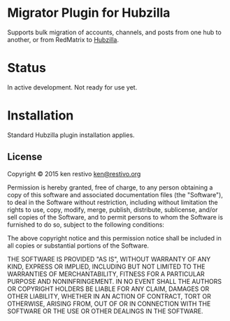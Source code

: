 # Migrator Plugin for Hubzilla

Supports bulk migration of accounts, channels, and posts from one hub to another, or from RedMatrix to [Hubzilla](https://github.com/redmatrix/hubzilla).

# Status

In active development. Not ready for use yet.


# Installation

Standard Hubzilla plugin installation applies.


## License

Copyright © 2015 ken restivo <ken@restivo.org>

Permission is hereby granted, free of charge, to any person obtaining a copy
of this software and associated documentation files (the "Software"), to deal
in the Software without restriction, including without limitation the rights
to use, copy, modify, merge, publish, distribute, sublicense, and/or sell
copies of the Software, and to permit persons to whom the Software is
furnished to do so, subject to the following conditions:

The above copyright notice and this permission notice shall be included in
all copies or substantial portions of the Software.

THE SOFTWARE IS PROVIDED "AS IS", WITHOUT WARRANTY OF ANY KIND, EXPRESS OR
IMPLIED, INCLUDING BUT NOT LIMITED TO THE WARRANTIES OF MERCHANTABILITY,
FITNESS FOR A PARTICULAR PURPOSE AND NONINFRINGEMENT. IN NO EVENT SHALL THE
AUTHORS OR COPYRIGHT HOLDERS BE LIABLE FOR ANY CLAIM, DAMAGES OR OTHER
LIABILITY, WHETHER IN AN ACTION OF CONTRACT, TORT OR OTHERWISE, ARISING FROM,
OUT OF OR IN CONNECTION WITH THE SOFTWARE OR THE USE OR OTHER DEALINGS IN
THE SOFTWARE.



